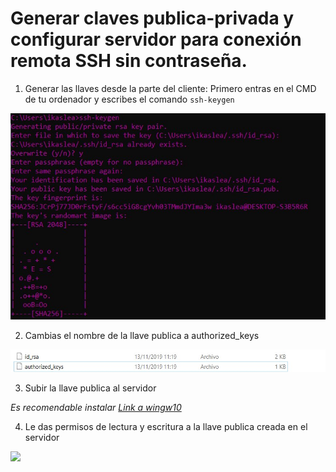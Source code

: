 # Generar claves publica-privada y configurar servidor para conexión remota SSH sin contraseña.

1. Generar las llaves desde la parte del cliente:
Primero entras en el CMD de tu ordenador y escribes el comando `ssh-keygen`

![](images/doc4/doc_4_Windows10_keygen.jpg)


2. Cambias el nombre de la llave publica a authorized_keys

  ![](images/doc4/doc_4_llavesCreadas.jpg)

3. Subir la llave publica al servidor

  *Es recomendable instalar [Link a wingw10](http://mingw-w64.org/doku.php)*

4. Le das permisos de lectura y escritura a la llave publica creada en el servidor

  ![](images/doc4/doc_4_)
